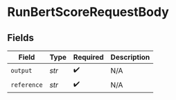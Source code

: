 # RunBertScoreRequestBody


## Fields

| Field              | Type               | Required           | Description        |
| ------------------ | ------------------ | ------------------ | ------------------ |
| `output`           | *str*              | :heavy_check_mark: | N/A                |
| `reference`        | *str*              | :heavy_check_mark: | N/A                |